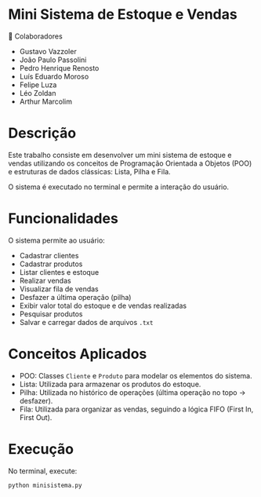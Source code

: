 # Mini Sistema de Estoque e Vendas

 👥 Colaboradores
- Gustavo Vazzoler  
- João Paulo Passolini  
- Pedro Henrique Renosto  
- Luís Eduardo Moroso  
- Felipe Luza  
- Léo Zoldan  
- Arthur Marcolim  


# Descrição
Este trabalho consiste em desenvolver um mini sistema de estoque e vendas utilizando os conceitos de Programação Orientada a Objetos (POO) e estruturas de dados clássicas: Lista, Pilha e Fila.  

O sistema é executado no terminal e permite a interação do usuário.

# Funcionalidades
O sistema permite ao usuário:
- Cadastrar clientes  
- Cadastrar produtos  
- Listar clientes e estoque  
- Realizar vendas  
- Visualizar fila de vendas  
- Desfazer a última operação (pilha)  
- Exibir valor total do estoque e de vendas realizadas  
- Pesquisar produtos  
- Salvar e carregar dados de arquivos `.txt`  


# Conceitos Aplicados
- POO: Classes `Cliente` e `Produto` para modelar os elementos do sistema.  
- Lista: Utilizada para armazenar os produtos do estoque.  
- Pilha: Utilizada no histórico de operações (última operação no topo → desfazer).  
- Fila: Utilizada para organizar as vendas, seguindo a lógica FIFO (First In, First Out).  


# Execução
No terminal, execute:
```bash
python minisistema.py
